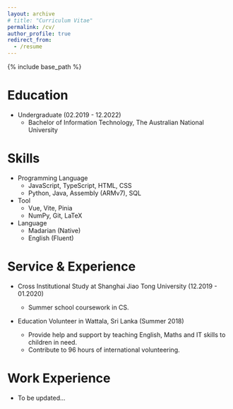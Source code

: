 ```yaml
---
layout: archive
# title: "Curriculum Vitae"
permalink: /cv/
author_profile: true
redirect_from:
  - /resume
---
```


{% include base_path %}

# Education

- Undergraduate (02.2019 - 12.2022)
  - Bachelor of Information Technology, The Australian National University

# Skills

- Programming Language
  - JavaScript, TypeScript, HTML, CSS
  - Python, Java, Assembly (ARMv7), SQL
- Tool
  - Vue, Vite, Pinia
  - NumPy, Git, LaTeX
- Language
  - Madarian (Native)
  - English (Fluent)

# Service & Experience

- Cross Institutional Study at Shanghai Jiao Tong University (12.2019 - 01.2020)
  - Summer school coursework in CS.

- Education Volunteer in Wattala, Sri Lanka (Summer 2018)
  - Provide help and support by teaching English, Maths and IT skills to children in need.
  - Contribute to 96 hours of international volunteering.

# Work Experience

- To be updated...
